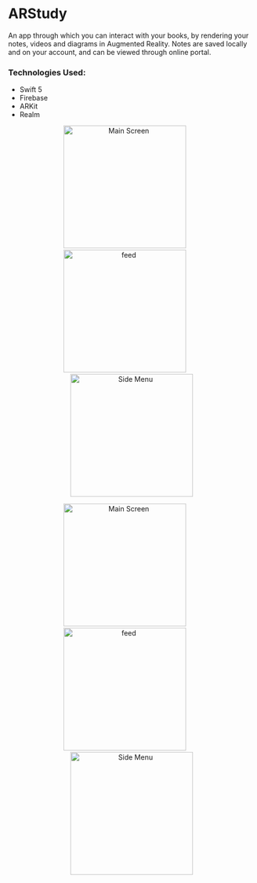# ARStudy

An app through which you can interact with your books, by rendering your notes, videos and diagrams in Augmented Reality. Notes are saved locally and on your account, and can be viewed through online portal.

### Technologies Used: ###
* Swift 5
* Firebase
* ARKit 
* Realm

<p align="center">
<img src="mockups/main.png" width="250"  title="Main Screen">&nbsp;&nbsp;&nbsp;&nbsp;&nbsp;&nbsp;&nbsp;<img src="mockups/side-menu.png" width="250" title="feed">&nbsp;&nbsp;&nbsp;&nbsp;&nbsp;&nbsp;&nbsp;<img src="mockups/profile.png" width="250" title="Side Menu">
</p>

<p align="center">
<img src="mockups/video.png" width="250"  title="Main Screen">&nbsp;&nbsp;&nbsp;&nbsp;&nbsp;&nbsp;&nbsp;<img src="mockups/model.png" width="250" title="feed">&nbsp;&nbsp;&nbsp;&nbsp;&nbsp;&nbsp;&nbsp;<img src="mockups/notes.png" width="250" title="Side Menu">
</p>
